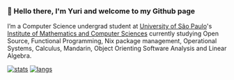 ###  👋 Hello there, I'm Yuri and welcome to my Github page

I’m a Computer Science undergrad student at [University of São Paulo](https://usp.br)'s [Institute of Mathematics and Computer Sciences](https://www.icmc.usp.br/en/) currently studying Open Source, Functional Programming, Nix package management, Operational Systems, Calculus, Mandarin, Object Orienting Software Analysis and Linear Algebra. 

[![stats](https://github-readme-stats.vercel.app/api?username=yuri117&theme=material-palenight)](https://github.com/yuri117)
[![langs](https://github-readme-stats.vercel.app/api/top-langs/?username=yuri117&langs_count=8&layout=compact&theme=material-palenight&role=OWNER,ORGANIZATION_MEMBER,COLLABORATOR)](https://github.com/yuri117?tab=repositories)
